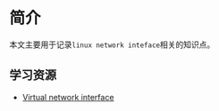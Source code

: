 # 简介

本文主要用于记录`linux network inteface`相关的知识点。


## 学习资源

* [Virtual network interface](https://developers.redhat.com/blog/2018/10/22/introduction-to-linux-interfaces-for-virtual-networking/)
